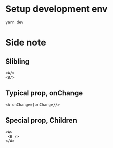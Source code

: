 # Setup development env
`yarn dev`

# Side note
## Slibling
`<A/>` <br>
`<B/>`

## Typical prop, onChange
`<A onChange={onChange}/>`

## Special prop, Children
`<A>` <br>
` <B />` <br>
`</A>`
